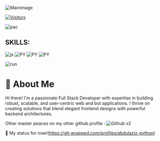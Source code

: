 ![Mainimage](https://user-images.githubusercontent.com/74038190/225813708-98b745f2-7d22-48cf-9150-083f1b00d6c9.gif)


[![Visitors](https://camo.githubusercontent.com/a17107d3651ad5724767eb06ea5a5d78a0f57853090ad5d7278fd0f57e1b8673/68747470733a2f2f6170692e76697369746f7262616467652e696f2f6170692f76697369746f72733f706174683d68747470732533412532462532466769746875622e636f6d253246416e6d6f6c2d426172616e77616c253246416e6d6f6c2d426172616e77616c266c6162656c3d56495349544f5253266c6162656c436f6c6f723d25323330303026636f756e74436f6c6f723d253233304130323039)](https://abdulaziz-coder.vercel.app/)

![pac](https://user-images.githubusercontent.com/74038190/212284158-e840e285-664b-44d7-b79b-e264b5e54825.gif)
## SKILLS:
![js](https://user-images.githubusercontent.com/74038190/212257454-16e3712e-945a-4ca2-b238-408ad0bf87e6.gif) ![PY](https://user-images.githubusercontent.com/74038190/212257472-08e52665-c503-4bd9-aa20-f5a4dae769b5.gif) ![PY](https://user-images.githubusercontent.com/74038190/212257467-871d32b7-e401-42e8-a166-fcfd7baa4c6b.gif) ![PY](https://user-images.githubusercontent.com/74038190/212281775-b468df30-4edc-4bf8-a4ee-f52e1aaddc86.gif)

![run](https://user-images.githubusercontent.com/74038190/212747107-5b654ba5-31c6-4366-b42b-51b822e9bc52.gif)
# 🌟 About Me

Hi there! I'm a passionate Full Stack Developer with expertise in building robust, scalable, and user-centric web and bot applications. I thrive on creating solutions that blend elegant frontend designs with powerful backend architectures.



Other master peaces on my other github profile : ![Github v2](https://github.com/abdulaziz-backend)

🌱 My status for now!(https://git-wrapped.com/profiles/abdulaziz-python)
